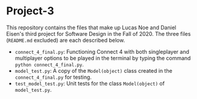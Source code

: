 # Project-3  
This repository contains the files that make up Lucas Noe and Daniel Eisen's third project for Software Design in the Fall of 2020. The three files (`README.md` excluded) are each described below.  
  
* `connect_4_final.py`: Functioning Connect 4 with both singleplayer and multiplayer options to be played in the terminal by typing the command `python connect_4_final.py`.  
* `model_test.py`: A copy of the `Model(object)` class created in the `connect_4_final.py` for testing.  
* `test_model_test.py`: Unit tests for the class `Model(object)` of `model_test.py`.  
